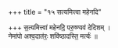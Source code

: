 +++
title = "१५ सत्यमित्त्वा महेनदि"

+++
स॒त्यमित्त्वा॑ महेनदि॒ परु॒ष्ण्यव॑ देदिशम् ।  
नेमा॑पो अश्व॒दात॑रः॒ शवि॑ष्ठादस्ति॒ मर्त्यः॑ ॥